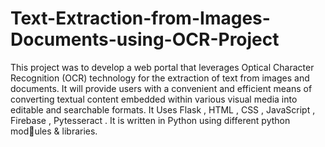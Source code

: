 # Text-Extraction-from-Images-Documents-using-OCR-Project
This project was to develop a web portal that leverages Optical Character Recognition (OCR) technology for the extraction of text from images and documents.  It will provide users with a convenient and efficient means of converting textual content embedded within various visual media into editable and searchable formats.
It Uses Flask , HTML , CSS , JavaScript , Firebase ,
Pytesseract .
It is written in Python using different python modules & libraries.
